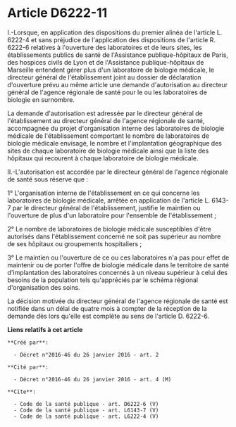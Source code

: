 # Article D6222-11

I.-Lorsque, en application des dispositions du premier alinéa de l'article L. 6222-4 et sans préjudice de l'application des
dispositions de l'article R. 6222-6 relatives à l'ouverture des laboratoires et de leurs sites, les établissements publics de
santé de l'Assistance publique-hôpitaux de Paris, des hospices civils de Lyon et de l'Assistance publique-hôpitaux de
Marseille entendent gérer plus d'un laboratoire de biologie médicale, le directeur général de l'établissement joint au
dossier de déclaration d'ouverture prévu au même article une demande d'autorisation au directeur général de l'agence
régionale de santé pour le ou les laboratoires de biologie en surnombre. 

La demande d'autorisation est adressée par le directeur général de l'établissement au directeur général de l'agence régionale
de santé, accompagnée du projet d'organisation interne des laboratoires de biologie médicale de l'établissement comportant le
nombre de laboratoires de biologie médicale envisagé, le nombre et l'implantation géographique des sites de chaque
laboratoire de biologie médicale ainsi que la liste des hôpitaux qui recourent à chaque laboratoire de biologie médicale. 

II.-L'autorisation est accordée par le directeur général de l'agence régionale de santé sous réserve que : 

1° L'organisation interne de l'établissement en ce qui concerne les laboratoires de biologie médicale, arrêtée en application
de l'article L. 6143-7 par le directeur général de l'établissement, justifie le maintien ou l'ouverture de plus d'un
laboratoire pour l'ensemble de l'établissement ; 

2° Le nombre de laboratoires de biologie médicale susceptibles d'être autorisés dans l'établissement concerné ne soit pas
supérieur au nombre de ses hôpitaux ou groupements hospitaliers ; 

3° Le maintien ou l'ouverture de ce ou ces laboratoires n'a pas pour effet de maintenir ou de porter l'offre de biologie
médicale dans le territoire de santé d'implantation des laboratoires concernés à un niveau supérieur à celui des besoins de
la population tels qu'appréciés par le schéma régional d'organisation des soins. 

La décision motivée du directeur général de l'agence régionale de santé est notifiée dans un délai de quatre mois à compter
de la réception de la demande dès lors qu'elle est complète au sens de l'article D. 6222-6.

**Liens relatifs à cet article**

	**Créé par**:

	  - Décret n°2016-46 du 26 janvier 2016 - art. 2

	**Cité par**:

	  - Décret n°2016-46 du 26 janvier 2016 - art. 4 (M)

	**Cite**:

	  - Code de la santé publique - art. D6222-6 (V)
	  - Code de la santé publique - art. L6143-7 (V)
	  - Code de la santé publique - art. L6222-4 (V)
